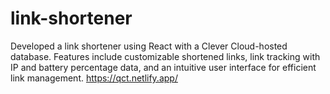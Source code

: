 # link-shortener
Developed a link shortener using React with a Clever Cloud-hosted database. Features include customizable shortened links, link tracking with IP and battery percentage data, and an intuitive user interface for efficient link management.
https://qct.netlify.app/
